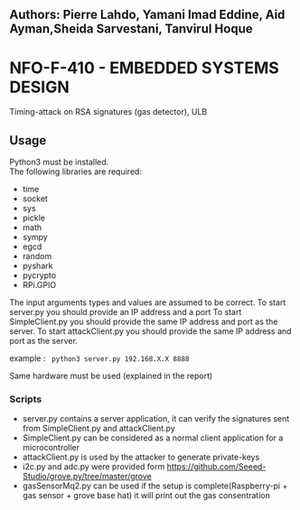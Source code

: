 
## Authors: Pierre Lahdo, Yamani Imad Eddine, Aid Ayman,Sheida Sarvestani, Tanvirul Hoque

# NFO-F-410 - EMBEDDED SYSTEMS DESIGN

Timing-attack on RSA signatures (gas detector), ULB


## Usage

Python3 must be installed.  
The following libraries are required:
- time
- socket
- sys
- pickle
- math
- sympy
- egcd
- random
- pyshark
- pycrypto 
- RPi.GPIO

The input arguments types and values are assumed to be correct.
To start server.py you should provide an IP address and a port
To start SimpleClient.py you should provide the same IP address and port as the server. 
To start attackClient.py you should provide the same IP address and port as the server.

example :
 ` python3 server.py 192.168.X.X 8888`

Same hardware must be used (explained in the report)
### Scripts
- server.py contains a server application, it can verify the signatures sent from SimpleClient.py and attackClient.py
- SimpleClient.py can be considered as a normal client application for a microcontroller 
- attackClient.py is used by the attacker to generate private-keys
- i2c.py and adc.py were provided form https://github.com/Seeed-Studio/grove.py/tree/master/grove
- gasSensorMq2.py can be used if the setup is complete(Raspberry-pi + gas sensor + grove base hat) it will print out the gas consentration
